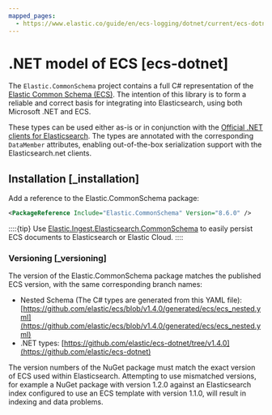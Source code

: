 ```yaml
---
mapped_pages:
  - https://www.elastic.co/guide/en/ecs-logging/dotnet/current/ecs-dotnet.html
---
```


# .NET model of ECS [ecs-dotnet]

The `Elastic.CommonSchema` project contains a full C# representation of the [Elastic Common Schema (ECS)](https://github.com/elastic/ecs). The intention of this library is to form a reliable and correct basis for integrating into Elasticsearch, using both Microsoft .NET and ECS.

These types can be used either as-is or in conjunction with the [Official .NET clients for Elasticsearch](https://github.com/elastic/elasticsearch-net). The types are annotated with the corresponding `DataMember` attributes, enabling out-of-the-box serialization support with the Elasticsearch.net clients.


## Installation [_installation]

Add a reference to the Elastic.CommonSchema package:

```xml
<PackageReference Include="Elastic.CommonSchema" Version="8.6.0" />
```

::::{tip}
Use [Elastic.Ingest.Elasticsearch.CommonSchema](https://github.com/elastic/ecs-dotnet/tree/main/src/Elastic.Ingest.Elasticsearch.CommonSchema) to easily persist ECS documents to Elasticsearch or Elastic Cloud.
::::



### Versioning [_versioning]

The version of the Elastic.CommonSchema package matches the published ECS version, with the same corresponding branch names:

* Nested Schema (The C# types are generated from this YAML file): [https://github.com/elastic/ecs/blob/v1.4.0/generated/ecs/ecs_nested.yml](https://github.com/elastic/ecs/blob/v1.4.0/generated/ecs/ecs_nested.yml)
* .NET types: [https://github.com/elastic/ecs-dotnet/tree/v1.4.0](https://github.com/elastic/ecs-dotnet)

The version numbers of the NuGet package must match the exact version of ECS used within Elasticsearch. Attempting to use mismatched versions, for example a NuGet package with version 1.2.0 against an Elasticsearch index configured to use an ECS template with version 1.1.0, will result in indexing and data problems.




